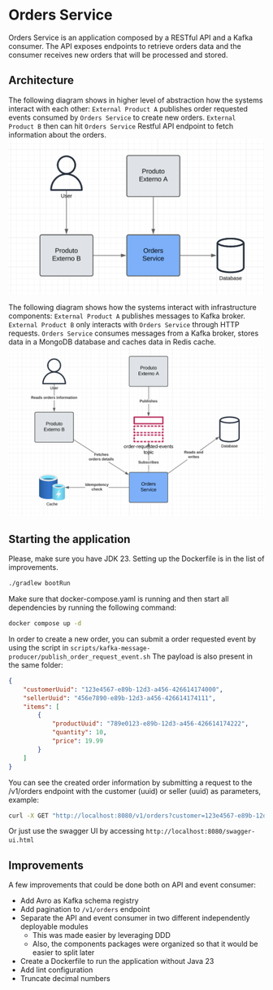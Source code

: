 # Orders Service

Orders Service is an application composed by a RESTful API and a Kafka consumer. The API exposes endpoints to retrieve orders data and the consumer receives new orders that will be processed and stored.
## Architecture

The following diagram shows in higher level of abstraction how the systems interact with each other:
`External Product A` publishes order requested events consumed by `Orders Service` to create new orders.
`External Product B` then can hit `Orders Service` Restful API endpoint to fetch information about the orders.
![](./docs/diagrams/system_context.png)

The following diagram shows how the systems interact with infrastructure components:
`External Product A` publishes messages to Kafka broker.
`External Product B` only interacts with `Orders Service` through HTTP requests.
`Orders Service` consumes messages from a Kafka broker, stores data in a MongoDB database and caches data in Redis cache.
![](./docs/diagrams/components.png)

## Starting the application

Please, make sure you have JDK 23. Setting up the Dockerfile is in the list of improvements.
```bash
./gradlew bootRun 
```

Make sure that docker-compose.yaml is running and then start all dependencies by running the following command:

```bash
docker compose up -d 
```

In order to create a new order, you can submit a order requested event by using the script in `scripts/kafka-message-producer/publish_order_request_event.sh`
The payload is also present in the same folder:

```json
{
    "customerUuid": "123e4567-e89b-12d3-a456-426614174000",
    "sellerUuid": "456e7890-e89b-12d3-a456-426614174111",
    "items": [
        {
            "productUuid": "789e0123-e89b-12d3-a456-426614174222",
            "quantity": 10,
            "price": 19.99
        }
    ]
}
```
You can see the created order information by submitting a request to the /v1/orders endpoint with the customer (uuid) or seller (uuid) as parameters, example:
```bash
curl -X GET "http://localhost:8080/v1/orders?customer=123e4567-e89b-12d3-a456-426614174000" -H "Accept: application/json"
```

Or just use the swagger UI by accessing `http://localhost:8080/swagger-ui.html`

## Improvements
A few improvements that could be done both on API and event consumer:
* Add Avro as Kafka schema registry
* Add pagination to `/v1/orders` endpoint
* Separate the API and event consumer in two different independently deployable modules
  * This was made easier by leveraging DDD 
  * Also, the components packages were organized so that it would be easier to split later
* Create a Dockerfile to run the application without Java 23
* Add lint configuration
* Truncate decimal numbers